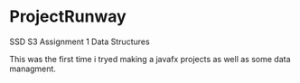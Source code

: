 # ProjectRunway
SSD S3 Assignment 1 Data Structures

This was the first time i tryed making a javafx projects as well as some data managment.
